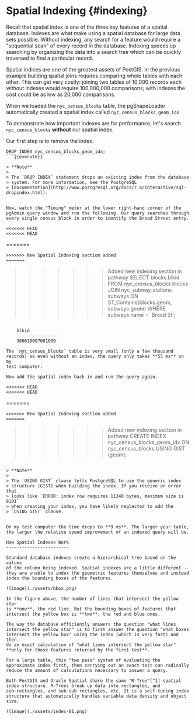 Spatial Indexing {#indexing}
================

Recall that spatial index is one of the three key features of a spatial
database. Indexes are what make using a spatial database for large data
sets possible. Without indexing, any search for a feature would require
a "sequential scan" of every record in the database. Indexing speeds
up searching by organizing the data into a search tree which can be
quickly traversed to find a particular record.

Spatial indices are one of the greatest assets of PostGIS. In the
previous example building spatial joins requires comparing whole tables
with each other. This can get very costly: joining two tables of 10,000
records each without indexes would require 100,000,000 comparisons; with
indexes the cost could be as low as 20,000 comparisons.

When we loaded the `nyc_census_blocks` table, the pgShapeLoader
automatically created a spatial index called
`nyc_census_blocks_geom_idx`

To demonstrate how important indexes are for performance, let's search
`nyc_census_blocks` **without** our spatial index.

Our first step is to remove the index.

``` 
DROP INDEX nyc_census_blocks_geom_idx;
```{{execute}}

> **Note**
>
> The `DROP INDEX` statement drops an existing index from the database
> system. For more information, see the PostgreSQL
> [documentation](http://www.postgresql.org/docs/7.4/interactive/sql-dropindex.html).


Now, watch the "Timing" meter at the lower right-hand corner of the
pgAdmin query window and run the following. Our query searches through
every single census block in order to identify the Broad Street entry.

<<<<<<< HEAD
<<<<<<< HEAD
```
=======
``` {.sql}
>>>>>>> New Spatial Indexing section added
=======
```
>>>>>>> Added new indexing section in pathway
SELECT blocks.blkid
 FROM nyc_census_blocks blocks
 JOIN nyc_subway_stations subways
 ON ST_Contains(blocks.geom, subways.geom)
 WHERE subways.name = 'Broad St';
```{{execute}}

    blkid      
    -----------------
    360610007001009

The `nyc_census_blocks` table is very small (only a few thousand
records) so even without an index, the query only takes **55 ms** on my
test computer.

Now add the spatial index back in and run the query again.

<<<<<<< HEAD
<<<<<<< HEAD
```
=======
``` {.sql}
>>>>>>> New Spatial Indexing section added
=======
```
>>>>>>> Added new indexing section in pathway
CREATE INDEX nyc_census_blocks_geom_idx 
  ON nyc_census_blocks 
  USING GIST (geom);
```{{execute}}

> **Note**
>
> The `USING GIST` clause tells PostgreSQL to use the generic index
> structure (GIST) when building the index. If you receive an error that
> looks like `ERROR: index row requires 11340 bytes, maximum size is 8191`
> when creating your index, you have likely neglected to add the
> `USING GIST` clause.


On my test computer the time drops to **9 ms**. The larger your table,
the larger the relative speed improvement of an indexed query will be.

How Spatial Indexes Work
------------------------

Standard database indexes create a hierarchical tree based on the values
of the column being indexed. Spatial indexes are a little different --
they are unable to index the geometric features themselves and instead
index the bounding boxes of the features.

![image](./assets/bbox.png)

In the figure above, the number of lines that intersect the yellow star
is **one**, the red line. But the bounding boxes of features that
intersect the yellow box is **two**, the red and blue ones.

The way the database efficiently answers the question "what lines
intersect the yellow star" is to first answer the question "what boxes
intersect the yellow box" using the index (which is very fast) and then
do an exact calculation of "what lines intersect the yellow star"
**only for those features returned by the first test**.

For a large table, this "two pass" system of evaluating the
approximate index first, then carrying out an exact test can radically
reduce the amount of calculations necessary to answer a query.

Both PostGIS and Oracle Spatial share the same "R-Tree"[^1] spatial
index structure. R-Trees break up data into rectangles, and
sub-rectangles, and sub-sub rectangles, etc. It is a self-tuning index
structure that automatically handles variable data density and object
size.

![image](./assets/index-01.png)